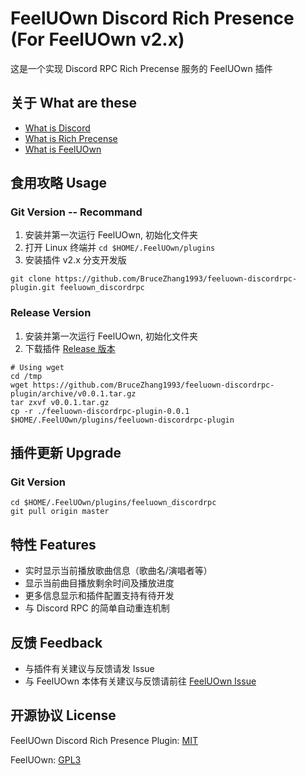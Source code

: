 # FeelUOwn Discord Rich Presence (For FeelUOwn v2.x)

这是一个实现 Discord RPC Rich Precense 服务的 FeelUOwn 插件

## 关于 What are these

- [What is Discord](https://discordapp.com/)
- [What is Rich Precense](https://discordapp.com/rich-presence)
- [What is FeelUOwn](https://github.com/cosven/FeelUOwn)

## 食用攻略 Usage

### Git Version -- Recommand  

1. 安装并第一次运行 FeelUOwn, 初始化文件夹
2. 打开 Linux 终端并 `cd $HOME/.FeelUOwn/plugins`
3. 安装插件 v2.x 分支开发版

```shell
git clone https://github.com/BruceZhang1993/feeluown-discordrpc-plugin.git feeluown_discordrpc
```

### Release Version

1. 安装并第一次运行 FeelUOwn, 初始化文件夹
2. 下载插件 [Release 版本](https://github.com/BruceZhang1993/feeluown-discordrpc-plugin/releases/tag/v0.0.1)

```shell
# Using wget
cd /tmp
wget https://github.com/BruceZhang1993/feeluown-discordrpc-plugin/archive/v0.0.1.tar.gz
tar zxvf v0.0.1.tar.gz
cp -r ./feeluown-discordrpc-plugin-0.0.1 $HOME/.FeelUOwn/plugins/feeluown-discordrpc-plugin
```

## 插件更新 Upgrade

### Git Version  

```shell
cd $HOME/.FeelUOwn/plugins/feeluown_discordrpc
git pull origin master
```

## 特性 Features

- 实时显示当前播放歌曲信息（歌曲名/演唱者等）
- 显示当前曲目播放剩余时间及播放进度
- 更多信息显示和插件配置支持有待开发
- 与 Discord RPC 的简单自动重连机制

## 反馈 Feedback

- 与插件有关建议与反馈请发 Issue
- 与 FeelUOwn 本体有关建议与反馈请前往 [FeelUOwn Issue](https://github.com/cosven/FeelUOwn/issues)

## 开源协议 License

FeelUOwn Discord Rich Presence Plugin: [MIT](https://github.com/BruceZhang1993/feeluown-discordrpc-plugin/blob/master/LICENSE)

FeelUOwn: [GPL3](https://github.com/cosven/FeelUOwn/blob/master/LICENSE)
